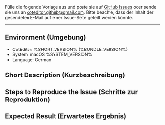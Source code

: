 
Fülle die folgende Vorlage aus und poste sie auf [GitHub Issues](https://github.com/coteditor/CotEditor/issues) oder sende sie uns an <coteditor.github@gmail.com>. Bitte beachte, dass der Inhalt der gesendeten E-Mail auf einer Issue-Seite geteilt werden könnte.

-----------------------------------------------

## Environment (Umgebung)

- CotEditor: %SHORT_VERSION% (%BUNDLE_VERSION%)
- System: macOS %SYSTEM_VERSION%
- Language: German


## Short Description (Kurzbeschreibung)

<!-- Schreibe hier deinen Kommentar -->


## Steps to Reproduce the Issue (Schritte zur Reproduktion)

<!-- Schreibe hier deinen Kommentar -->


## Expected Result (Erwartetes Ergebnis)

<!-- Schreibe hier deinen Kommentar -->
